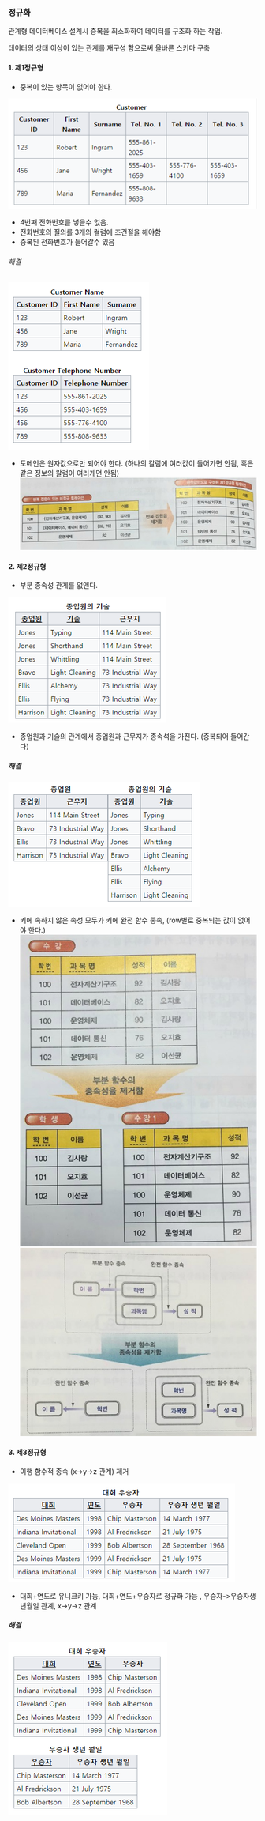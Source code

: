 
### 정규화
관계형 데이터베이스 설계시 중복을 최소화하여 데이터를 구조화 하는 작업.

데이터의 상태 이상이 있는 관계를 재구성 함으로써 올바른 스키마 구축


#### 1. 제1정규형
- 중복이 있는 항목이 없어야 한다. 

![](/img/db1.png)
- 4번째 전화번호를 넣을수 없음.
- 전화번호의 질의를 3개의 컬럼에 조건절을 해야함
- 중복된 전화번호가 들어갈수 있음

###### 해결
![](/img/db2.png)


- 도메인은 원자값으로만 되어야 한다. (하나의 칼럼에 여러값이 들어가면 안됨, 혹은 같은 정보의 칼럼이 여러개면 안됨)
![](/img/db7.jpeg)



#### 2. 제2정규형
- 부분 종속성 관계를 없앤다.

![](/img/db3.png)
- 종업원과 기술의 관계에서 종업원과 근무지가 종속석을 가진다. (중복되어 들어간다)

##### 해결
![](/img/db4.png)


- 키에 속하지 않은 속성 모두가 키에 완전 함수 종속, (row별로 중복되는 값이 없어야 한다.)
![](/img/db9.jpeg)
![](/img/db10.jpeg)

#### 3. 제3정규형
- 이행 함수적 종속 (x->y->z 관계) 제거

![](/img/db5.png)
- 대회+연도로 유니크키 가능, 대회+연도+우승자로 정규화 가능 , 우승자->우승자생년월일 관계, x->y->z 관계

##### 해결
![](/img/db6.png)


